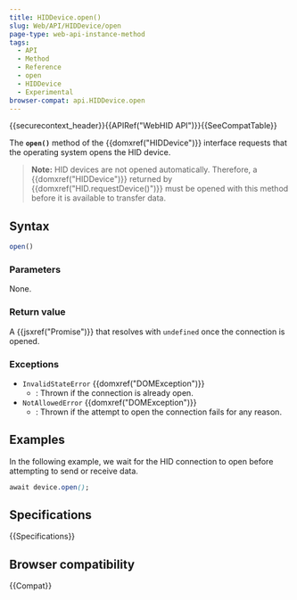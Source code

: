 ```yaml
---
title: HIDDevice.open()
slug: Web/API/HIDDevice/open
page-type: web-api-instance-method
tags:
  - API
  - Method
  - Reference
  - open
  - HIDDevice
  - Experimental
browser-compat: api.HIDDevice.open
---
```

{{securecontext_header}}{{APIRef("WebHID API")}}{{SeeCompatTable}}

The **`open()`** method of the {{domxref("HIDDevice")}} interface requests that the operating system opens the HID device.

> **Note:** HID devices are not opened automatically. Therefore, a {{domxref("HIDDevice")}} returned by {{domxref("HID.requestDevice()")}} must be opened with this method before it is available to transfer data.

## Syntax

```js
open()
```

### Parameters

None.

### Return value

A {{jsxref("Promise")}} that resolves with `undefined` once the connection is opened.

### Exceptions

- `InvalidStateError` {{domxref("DOMException")}}
  - : Thrown if the connection is already open.
- `NotAllowedError` {{domxref("DOMException")}}
  - : Thrown if the attempt to open the connection fails for any reason.

## Examples

In the following example, we wait for the HID connection to open before attempting to send or receive data.

```css
await device.open();
```

## Specifications

{{Specifications}}

## Browser compatibility

{{Compat}}
